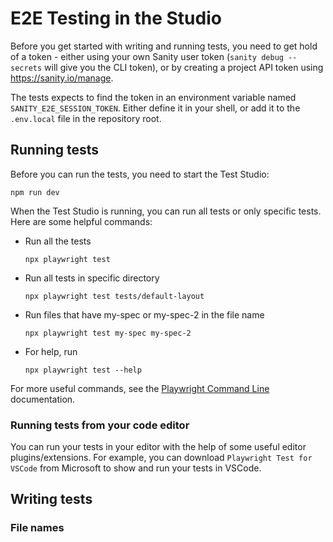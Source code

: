 # E2E Testing in the Studio

Before you get started with writing and running tests, you need to get hold of a token - either using your own Sanity user token (`sanity debug --secrets` will give you the CLI token), or by creating a project API token using https://sanity.io/manage.

The tests expects to find the token in an environment variable named `SANITY_E2E_SESSION_TOKEN`. Either define it in your shell, or add it to the `.env.local` file in the repository root.

## Running tests

Before you can run the tests, you need to start the Test Studio:

```
npm run dev
```

When the Test Studio is running, you can run all tests or only specific tests. Here are some helpful commands:

- Run all the tests

  ```
  npx playwright test
  ```

- Run all tests in specific directory

  ```
  npx playwright test tests/default-layout
  ```

- Run files that have my-spec or my-spec-2 in the file name

  ```
  npx playwright test my-spec my-spec-2
  ```

- For help, run
  ```
  npx playwright test --help
  ```

For more useful commands, see the [Playwright Command Line](https://playwright.dev/docs/test-cli) documentation.

### Running tests from your code editor

You can run your tests in your editor with the help of some useful editor plugins/extensions. For example, you can download `Playwright Test for VSCode` from Microsoft to show and run your tests in VSCode.

## Writing tests

### File names
